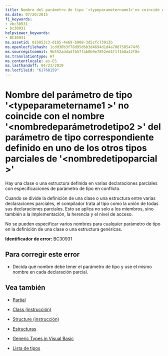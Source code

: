 ```yaml
---
title: Nombre del parámetro de tipo '<typeparametername1>'no coincide con el nombre'<typeparametername2>'del parámetro de tipo correspondiente definido en uno de los otros tipos parciales de'<partialtypename>'
ms.date: 07/20/2015
f1_keywords:
- vbc30931
- bc30931
helpviewer_keywords:
- BC30931
ms.assetid: 01b053c3-d1b5-4e69-b908-3d5cfc73913b
ms.openlocfilehash: 1cdd30b3f78d95d6b3d4694d1d4a7087505474f6
ms.sourcegitcommit: 9b552addadfb57fab0b9e7852ed4f1f1b8a42f8e
ms.translationtype: HT
ms.contentlocale: es-ES
ms.lasthandoff: 04/23/2019
ms.locfileid: "61768159"
---
```

# <a name="type-parameter-name-typeparametername1-does-not-match-the-name-typeparametername2-of-the-corresponding-type-parameter-defined-on-one-of-the-other-partial-types-of-partialtypename"></a>Nombre del parámetro de tipo '\<typeparametername1 >' no coincide con el nombre '\<nombredeparámetrodetipo2 >' del parámetro de tipo correspondiente definido en uno de los otros tipos parciales de '\<nombredetipoparcial >'
Hay una clase o una estructura definida en varias declaraciones parciales con especificaciones de parámetro de tipo en conflicto.  
  
 Cuando se divide la definición de una clase o una estructura entre varias declaraciones parciales, el compilador trata al tipo como la unión de todas sus declaraciones parciales. Esto se aplica no solo a los miembros, sino también a la implementación, la herencia y el nivel de acceso.  
  
 No se pueden especificar varios nombres para cualquier parámetro de tipo en la definición de una clase o una estructura genéricas.  
  
 **Identificador de error:** BC30931  
  
## <a name="to-correct-this-error"></a>Para corregir este error  
  
- Decida qué nombre debe tener el parámetro de tipo y use el mismo nombre en cada declaración parcial.  
  
## <a name="see-also"></a>Vea también

- [Partial](../../visual-basic/language-reference/modifiers/partial.md)
- [Class (instrucción)](../../visual-basic/language-reference/statements/class-statement.md)
- [Structure (instrucción)](../../visual-basic/language-reference/statements/structure-statement.md)

- [Estructuras](../../visual-basic/programming-guide/language-features/data-types/structures.md)
- [Generic Types in Visual Basic](../../visual-basic/programming-guide/language-features/data-types/generic-types.md)
- [Lista de tipos](../../visual-basic/language-reference/statements/type-list.md)
